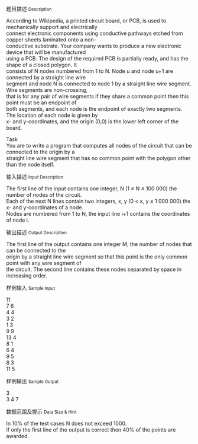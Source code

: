 <div class="panel panel-default">
<div class="area-title">
<span>
题目描述
<small>Description</small>
</span></div>
<div class="panel-body">

<p>According to Wikipedia, a printed circuit board, or PCB, is used to mechanically support and electrically <br>connect electronic components using conductive pathways etched from copper sheets laminated onto a non-<br>conductive substrate. Your company wants to produce a new electronic device that will be manufactured <br>using a PCB. The design of the required PCB is partially ready, and has the shape of a closed polygon. It <br>consists of N nodes numbered from 1 to N. Node u and node u+1 are connected by a straight line wire <br>segment and node N is connected to node 1 by a straight line wire segment. Wire segments are non-crossing, <br>that is for any pair of wire segments if they share a common point then this point must be an endpoint of <br>both segments, and each node is the endpoint of exactly two segments. The location of each node is given by <br>x- and y-coordinates, and the origin (0,0) is the lower left corner of the board.</p>
<p>Task <br>You are to write a program that computes all nodes of the circuit that can be connected to the origin by a <br>straight line wire segment that has no common point with the polygon other than the node itself.</p>

</div>
</div>

<div class="panel panel-default">
<div class="area-title">
<span>
输入描述
<small>Input Description</small>
</span></div>
<div class="panel-body">
<p>The first line of the input contains one integer, N (1 ≤ N ≤ 100 000) the number of nodes of the circuit.<br>Each of the next N lines contain two integers, x, y (0 &lt; x, y ≤ 1 000 000) the x- and y-coordinates of a node.<br>Nodes are numbered from 1 to N, the input line i+1 contains the coordinates of node i.</p>

</div>
</div>
<div  class="panel panel-default">
<div class="area-title">
<span>
输出描述
<small>Output Description</small>
</span></div>
<div class="panel-body">

<p>The first line of the output contains one integer M, the number of nodes that can be connected to the <br />origin by a straight line wire segment so that this point is the only common point with any wire segment of <br />the circuit. The second line contains these nodes separated by space in increasing order.</p>

</div>
</div>


<div class="panel panel-default">
<div class="area-title">
<span>
样例输入
<small>Sample Input</small>
</span></div>
<div class="panel-body">
<p>11<br>7 6<br>4 4<br>3 2<br>1 3<br>9 9<br>13 4<br>8 1<br>6 4<br>9 5<br>8 3<br>11 5</p>

</div>
</div>

<div class="panel panel-default">
<div class="area-title">
<span>
样例输出
<small>Sample Output</small>
</span></div>
<div class="panel-body">
<p>3<br>3 4 7</p>

</div>
</div>

<div class="panel panel-default">
<div class="area-title">
<span>
数据范围及提示
<small>Data Size & Hint</small>
</span></div>
<div class="panel-body">
<p>In 10% of the test cases N does not exceed 1000.<br>If only the first line of the output is correct then 40% of the points are awarded.</p>
</div>
</div>